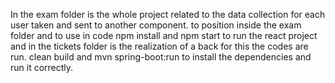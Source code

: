 In the exam folder is the whole project related to the data collection for each user taken and sent to another component.
to position inside the exam folder and to use in code 
npm install and npm start 
to run the react project and in the tickets folder is the realization of a back for this the codes are run.
clean build and mvn spring-boot:run to install the dependencies and run it correctly.
